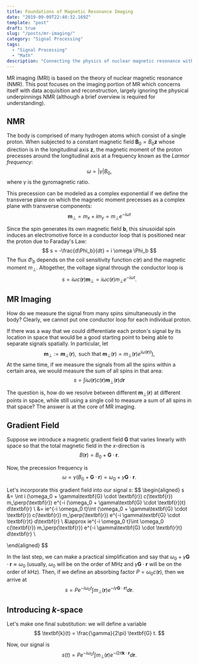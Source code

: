 ```yaml
---
title: Foundations of Magnetic Resonance Imaging
date: "2019-09-09T22:40:32.169Z"
template: "post"
draft: true
slug: "/posts/mr-imaging/"
category: "Signal Processing"
tags:
  - "Signal Processing"
  - "Math"
description: "Connecting the physics of nuclear magnetic resonance with MRI."
---
```


MR imaging (MRI) is based on the theory of nuclear magnetic resonance (NMR). This post focuses on the imaging portion of MR which concerns itself with data acquisition and reconstruction, largely ignoring the physical underpinnings NMR (although a brief overview is required for understanding).

## NMR
The body is comprised of many hydrogen atoms which consist of a single proton. When subjected to a constant magnetic field $\textbf{B}_0 = B_0 \textbf{z}$ whose direction is in the longitudinal axis $\textbf{z}$, the magnetic moment of the proton precesses around the longitudinal axis at a frequency known as the *Larmor frequency*:
$$
\omega = |\gamma| B_0,
$$
where $\gamma$ is the gyromagnetic ratio.

This precession can be modeled as a complex exponential if we define the transverse plane on which the magnetic moment precesses as a complex plane with transverse components:
$$
\textbf{m}_\perp = m_x + im_y = m_\perp e^{-i \omega t}
$$

Since the spin generates its own magnetic field $\textbf{b}$, this sinusoidal spin induces an electromotive force in a conductor loop that is positioned near the proton due to Faraday's Law:
$$
s = -\frac{d\Phi_b}{dt} = i \omega \Phi_b
$$
The flux $\Phi_b$ depends on the coil sensitivity function $c(\textbf{r})$ and the magnetic moment $m_\perp$. Altogether, the voltage signal through the conductor loop is
$$
s = i \omega c(\textbf{r}) \textbf{m}_\perp = i \omega c(\textbf{r}) m_\perp e^{-i \omega t}.
$$

## MR Imaging 
How do we measure the signal from many spins simultaneously in the body? Clearly, we cannot put one conductor loop for each individual proton.

If there was a way that we could differentiate each proton's signal by its location in space  that would be a good starting point to being able to separate signals spatially. In particular, let
$$
\textbf{m}_\perp := \textbf{m}_\perp(\textbf{r}), \text{     such that     } \textbf{m}_\perp(\textbf{r}) = m_\perp(\textbf{r})e^{i\omega(\textbf{r})t}),
$$
At the same time, if we measure the signals from all the spins within a certain area, we would measure the sum of all spins in that area:
$$
s = \int i \omega(\textbf{r}) c(\textbf{r}) \textbf{m}_\perp(\textbf{r}) d\textbf{r}
$$

The question is, how do we resolve between different $\textbf{m}_\perp(\textbf{r})$ at different points in space, while still using a single coil to measure a sum of all spins in that space? The answer is at the core of MR imaging.

## Gradient Field
Suppose we introduce a magnetic gradient field $\textbf{G}$ that varies linearly with space so that the total magnetic field in the $x$-direction is
$$
B(\textbf{r}) = B_0 + \textbf{G} \cdot \textbf{r}.
$$

Now, the precession frequency is
$$
\omega = \gamma(B_0 +\textbf{G} \cdot \textbf{r}) = \omega_0 + \gamma\textbf{G} \cdot \textbf{r}.
$$

Let's incorporate this gradient field into our signal $s$:
$$
\begin{aligned}
s &= \int i (\omega_0 + \gamma\textbf{G} \cdot \textbf{r}) c(\textbf{r}) m_\perp(\textbf{r}) e^{-i (\omega_0 + \gamma\textbf{G} \cdot \textbf{r})t} d\textbf{r} \\
  &= ie^{-i \omega_0 t}\int (\omega_0 + \gamma\textbf{G} \cdot \textbf{r}) c(\textbf{r}) m_\perp(\textbf{r}) e^{-i \gamma\textbf{G} \cdot \textbf{r}t} d\textbf{r} \\
  &\approx ie^{-i \omega_0 t}\int \omega_0 c(\textbf{r}) m_\perp(\textbf{r}) e^{-i \gamma\textbf{G} \cdot \textbf{r}t} d\textbf{r} \\

\end{aligned}
$$

In the last step, we can make a practical simplification and say that $\omega_0 + \gamma \textbf{G} \cdot \textbf{r} \approx \omega_0$ (usually, $\omega_0$ will be on the order of MHz and $\gamma \textbf{G} \cdot \textbf{r}$ will be on the order of kHz). Then, if we define an absorbing factor $P = \omega_0 c(\textbf{r})$, then we arrive at 
$$
s = Pe^{-i \omega_0 t} \int m_\perp(\textbf{r}) e^{-i \gamma \textbf{G} \cdot \textbf{r} t} d\textbf{r}.
$$

## Introducing $k$-space
Let's make one final substitution: we will define a variable 
$$
\textbf{k}(t) = \frac{\gamma}{2\pi} \textbf{G} t.
$$

Now, our signal is
$$
s(t) = Pe^{-i \omega_0 t} \int m_\perp(\textbf{r}) e^{-i 2 \pi \textbf{k} \cdot \textbf{r}} d\textbf{r}.
$$